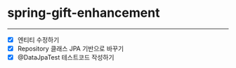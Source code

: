 # spring-gift-enhancement

---

- [x] 엔티티 수정하기
- [x] Repository 클래스 JPA 기반으로 바꾸기
- [x] @DataJpaTest 테스트코드 작성하기